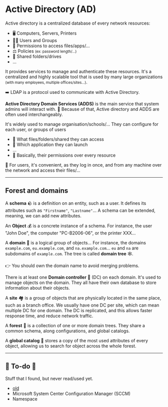 # Active Directory (AD)

<div class="row row-cols-md-2 mt-4"><div>

Active directory is a centralized database of every network resources:

* 🖥️ Computers, Servers, Printers
* 🧑‍🍼️ Users and Groups
* 🚧️ Permissions to access files/apps/...
* ⚖️️ Policies <small>(ex: password length/...)</small>
* 🏡 Shared folders/drives
* ...

It provides services to manage and authenticate these resources. It's a centralized and highly scalable tool that is used by many large organizations <small>(with many employees, multiple offices/sites...)</small>.

➡️ LDAP is a protocol used to communicate with Active Directory.
</div><div>

**Active Directory Domain Services (ADDS)** is the main service that system admins will interact with. 📌 Because of that, Active directory and ADDS are often used interchangeably.

It's widely used to manage organisation/schools/... They can configure for each user, or groups of users

* 🎯 What files/folders/shared they can access
* 🏡 Which application they can launch
* ...
* 🌿 Basically, their permissions over every resource

🎉 For users, it's convenient, as they log in once, and from any machine over the network and access their files/...
</div></div>

<hr class="sep-both">

## Forest and domains

<div class="row row-cols-md-2"><div>

A **schema** 🪨 is a definition on an entity, such as a user. It defines its attributes such as `"Firstname"`, `"Lastname"`... A schema can be extended, meaning, we can add new attributes.

An **Object** 💰 is a concrete instance of a schema. For instance, the user "John Doe", the computer "PC-B2006-06", or the printer XXX...

A **domain** 🧵 is a logical group of objects... For instance, the domains `example.com`, `eu.example.com`, and `na.example.com`... `eu` and `na` are subdomains of `example.com`. The tree is called **domain tree** 🕸️.

👉 You should own the domain name to avoid merging problems.
</div><div>

There is at least one **Domain controller** 👑 (DC) on each domain. It's used to manage objects on the domain. They all have their own database to store information about their objects.

A **site** 🏘️ is a group of objects that are physically located in the same place, such as a branch office. We usually have one DC per site, which can mean multiple DC for one domain. The DC is replicated, and this allows faster response time, and reduce network traffic.

A **forest** 🌴  is a collection of one or more domain trees. They share a common schema, along configurations, and global catalogs.

A **global catalog** 📰 stores a copy of the most used attributes of every object, allowing us to search for object across the whole forest.
</div></div>

<hr class="sep-both">

## 👻 To-do 👻

Stuff that I found, but never read/used yet.

<div class="row row-cols-md-2"><div>

* [old](_old.md)
* Microsoft System Center Configuration Manager (SCCM)
* Namespace
</div><div>
</div></div>
